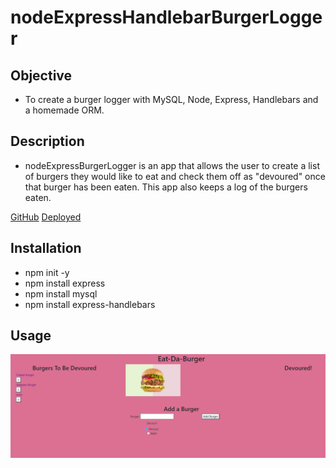 # nodeExpressHandlebarBurgerLogger
## Objective
 
 - To create a burger logger with MySQL, Node, Express, Handlebars and a homemade ORM.
 
 ## Description

 - nodeExpressBurgerLogger is an app that allows the user to create a list of burgers they would like to eat and check them off as "devoured" once that burger has been eaten. This app also keeps a log of the burgers eaten.
 
[GitHub](https://github.com/jennalala/nodeExpressBurgerLogger)
[Deployed](https://sleepy-sands-82455.herokuapp.com/)
  
 
  ## Installation

- npm init -y
- npm install express
- npm install mysql
- npm install express-handlebars

 ## Usage

![screenshot](./public/burgerlogger.png)
